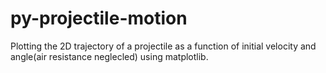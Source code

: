 # py-projectile-motion


Plotting the 2D trajectory of a projectile as a function of initial velocity and angle(air resistance neglecled) using matplotlib.
